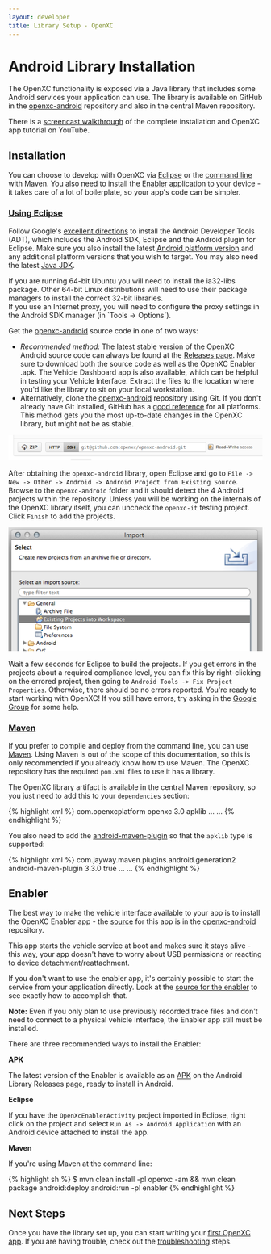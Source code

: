 ```yaml
---
layout: developer
title: Library Setup - OpenXC
---
```

<div class="page-header">
    <h1>Android Library Installation</h1>
</div>

The OpenXC functionality is exposed via a Java library that includes some
Android services your application can use. The library is available on GitHub in
the [openxc-android][] repository and also in the central Maven repository.

There is a [screencast walkthrough](http://www.youtube.com/watch?v=4uelN6Km_CI)
of the complete installation and OpenXC app tutorial on YouTube.

<div class="page-header">
    <h2>Installation</h2>
</div>

You can choose to develop with OpenXC via [Eclipse](#eclipse) or the [command
line](#cli) with Maven. You also need to install the [Enabler](#enabler)
application to your device - it takes care of a lot of boilerplate, so your
app's code can be simpler.

<div class="page-header">
    <h3 id="eclipse"><a href="#eclipse">Using Eclipse</a></h3>
</div>

Follow Google's [excellent
directions](http://developer.android.com/sdk/index.html) to install the Android
Developer Tools (ADT), which includes the Android SDK, Eclipse and the Android
plugin for Eclipse. Make sure you also install the latest [Android platform
version](http://developer.android.com/sdk/installing/adding-packages.html) and
any additional platform versions that you wish to target. You may also need the
latest [Java
JDK](http://www.oracle.com/technetwork/java/javase/downloads/jdk7-downloads-1880260.html).

<div class="alert alert-error">
If you are running 64-bit Ubuntu you will need to install the ia32-libs package.
Other 64-bit Linux distributions will need to use their package managers to
install the correct 32-bit libraries.
</div>

<div class="alert alert-error">
If you use an Internet proxy, you will need to configure the proxy settings in
the Android SDK manager (in `Tools -> Options`).
</div>

Get the [openxc-android][] source code in one of two ways:

* *Recommended method:* The latest stable version of the OpenXC Android source
  code can always be found at the [Releases
  page](https://github.com/openxc/openxc-android/releases). Make sure to
  download both the source code as well as the OpenXC Enabler .apk. The
  Vehicle Dashboard app is also available, which can be helpful in testing your
  Vehicle Interface. Extract the files to the location where you'd like the
  library to sit on your local workstation.
* Alternatively, clone the [openxc-android][] repository using Git. If you don't
  already have Git installed, GitHub has a [good
  reference](https://help.github.com/articles/set-up-git) for all platforms.
  This method gets you the most up-to-date changes in the OpenXC library, but
  might not be as stable.

<a href="https://github.com/openxc/openxc-android">
<img src="/images/screenshots/github.png" />
</a>

After obtaining the `openxc-android` library, open Eclipse
and go to `File -> New -> Other -> Android -> Android Project from Existing
Source`. Browse to the `openxc-android` folder and it should detect the 4
Android projects within the repository. Unless you will be working on the
internals of the OpenXC library itself, you can uncheck the `openxc-it` testing
project. Click `Finish` to add the projects.

![Adding a Project in Eclipse](/images/screenshots/eclipse-import.png)

Wait a few seconds for Eclipse to build the projects. If you get errors in the
projects about a required compliance level, you can fix this by right-clicking on the errored project,
then going to `Android Tools -> Fix Project Properties`. Otherwise, there should be no errors
reported. You're ready to start working with OpenXC! If you still have errors,
try asking in the [Google Group](/overview/discuss.html) for some help.

<div class="page-header">
    <h3 id="cli"><a href="#cli">Maven</a></h3>
</div>

If you prefer to compile and deploy from the command line, you can use
[Maven](http://maven.apache.org/download.cgi). Using Maven is out of the scope
of this documentation, so this is only recommended if you already know how to
use Maven. The OpenXC repository has the required `pom.xml` files to use it has
a library.

The OpenXC library artifact is available in the central Maven repository, so you
just need to add this to your `dependencies` section:

{% highlight xml %}
<dependencyManagement>
    <dependencies>
        <dependency>
            <groupId>com.openxcplatform</groupId>
            <artifactId>openxc</artifactId>
            <version>3.0</version>
            <type>apklib</type>
        </dependency>
        ...
    </dependencies>
    ...
</dependencyManagement>
{% endhighlight %}

You also need to add the
[android-maven-plugin](http://code.google.com/p/maven-android-plugin/) so that
the `apklib` type is supported:

{% highlight xml %}
<build>
    <pluginManagement>
        <plugins>
            <plugin>
                <groupId>com.jayway.maven.plugins.android.generation2</groupId>
                <artifactId>android-maven-plugin</artifactId>
                <version>3.3.0</version>
                <extensions>true</extensions>
            </plugin>
        </plugins>
        ...
    </pluginManagement>
    ...
</build>
{% endhighlight %}


<div class="page-header">
    <h2 id="enabler">Enabler</h2>
</div>

The best way to make the vehicle interface available to your app is to
install the OpenXC Enabler app - the [source][enabler-source] for this app is in
the [openxc-android][] repository.

This app starts the vehicle service at boot and makes sure it stays alive - this
way, your app doesn't have to worry about USB permissions or reacting to device
detachment/reattachment.

If you don't want to use the enabler app, it's certainly possible to start the
service from your application directly. Look at the [source for the
enabler][enabler-source] to see exactly how to accomplish that.

<div class="alert alert-error">
<strong>Note:</strong> Even if you only plan to use previously recorded trace
files and don't need to connect to a physical vehicle interface, the Enabler app
still must be installed.
</div>

There are three recommended ways to install the Enabler:

**APK**

The latest version of the Enabler is available as an [APK][] on the Android Library
Releases page, ready to install in Android.

**Eclipse**

If you have the `OpenXcEnablerActivity` project imported in Eclipse, right click
on the project and select `Run As -> Android Application` with an Android device
attached to install the app.

**Maven**

If you're using Maven at the command line:

{% highlight sh %}
$ mvn clean install -pl openxc -am && mvn clean package android:deploy android:run -pl enabler
{% endhighlight %}

<div class="page-header">
<h2>Next Steps</h2>
</div>

Once you have the library set up, you can start writing your [first OpenXC
app](/android/tutorial.html). If you are having trouble, check out the
[troubleshooting](/android/troubleshooting.html) steps.

[APK]: https://github.com/openxc/openxc-android/releases
[openxc-android]: https://github.com/openxc/openxc-android
[enabler-source]: https://github.com/openxc/openxc-android/tree/master/enabler
